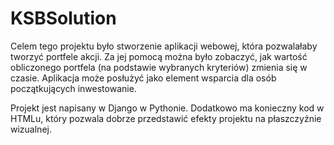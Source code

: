 # KSBSolution

Celem tego projektu było stworzenie aplikacji webowej, która pozwalałaby tworzyć portfele akcji. Za jej pomocą można było zobaczyć, jak wartość obliczonego portfela (na podstawie wybranych kryteriów) zmienia się w czasie. Aplikacja może posłużyć jako element wsparcia dla osób początkujących inwestowanie.

Projekt jest napisany w Django w Pythonie. Dodatkowo ma konieczny kod w HTMLu, który pozwala dobrze przedstawić efekty projektu na płaszczyźnie wizualnej.
